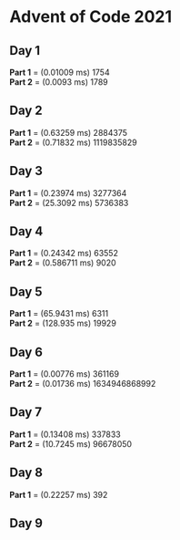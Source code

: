 # Advent of Code 2021

## Day 1
**Part 1** = (0.01009 ms) 1754 <br />
**Part 2** = (0.0093 ms) 1789 <br />

## Day 2
**Part 1** = (0.63259 ms) 2884375 <br />
**Part 2** = (0.71832 ms) 1119835829 <br />

## Day 3
**Part 1** = (0.23974 ms) 3277364 <br />
**Part 2** = (25.3092 ms) 5736383 <br />

## Day 4
**Part 1** = (0.24342 ms) 63552 <br />
**Part 2** = (0.586711 ms) 9020 <br />

## Day 5
**Part 1** = (65.9431 ms) 6311 <br />
**Part 2** = (128.935 ms) 19929 <br />

## Day 6
**Part 1** = (0.00776 ms) 361169 <br />
**Part 2** = (0.01736 ms) 1634946868992 <br />

## Day 7
**Part 1** = (0.13408 ms) 337833 <br />
**Part 2** = (10.7245 ms) 96678050 <br />

## Day 8
**Part 1** = (0.22257 ms) 392 <br />

## Day 9
